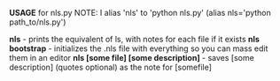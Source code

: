 **USAGE** for nls.py
NOTE: I alias 'nls' to 'python nls.py' (alias nls='python path_to/nls.py')

**nls** - prints the equivalent of ls, with notes for each file if it exists
**nls bootstrap** - initializes the .nls file with everything so you can mass
    edit them in an editor
**nls [some file] [some description]** - saves [some description] (quotes optional) 
    as the note for [somefile]
